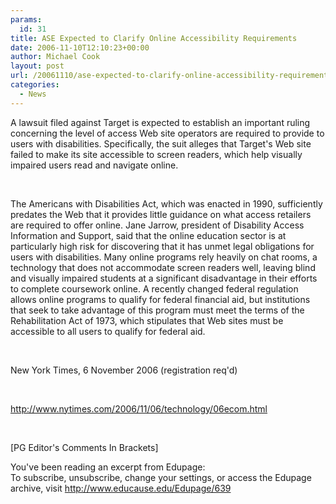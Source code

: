 ```yaml
---
params:
  id: 31
title: ASE Expected to Clarify Online Accessibility Requirements
date: 2006-11-10T12:10:23+00:00
author: Michael Cook
layout: post
url: /20061110/ase-expected-to-clarify-online-accessibility-requirements/
categories:
  - News
---
```

<p align="left">
  <p align="left">
    A lawsuit filed against Target is expected to establish an important ruling concerning the level of access Web site operators are required to provide to users with disabilities. Specifically, the suit alleges that Target's Web site failed to make its site accessible to screen readers, which help visually impaired users read and navigate online.
  </p>

  <p align="left">
    &nbsp;
  </p>

  <p align="left">
    The Americans with Disabilities Act, which was enacted in 1990, sufficiently predates the Web that it provides little guidance on what access retailers are required to offer online. Jane Jarrow, president of Disability Access Information and Support, said that the online education sector is at particularly high risk for discovering that it has unmet legal obligations for users with disabilities. Many online programs rely heavily on chat rooms, a technology that does not accommodate screen readers well, leaving blind and visually impaired students at a significant disadvantage in their efforts to complete coursework online. A recently changed federal regulation allows online programs to qualify for federal financial aid, but institutions that seek to take advantage of this program must meet the terms of the Rehabilitation Act of 1973, which stipulates that Web sites must be accessible to all users to qualify for federal aid.
  </p>

  <p align="left">
    &nbsp;
  </p>

  <p align="left">
    New York Times, 6 November 2006 (registration req'd)
  </p>

  <p align="left">
    &nbsp;
  </p>

  <p align="left">
    <a href="http://www.nytimes.com/2006/11/06/technology/06ecom.html" target="_blank">http://www.nytimes.com/2006/11/06/technology/06ecom.html</a>
  </p>

  <p align="left">
    &nbsp;
  </p>

  <p align="left">
    [PG Editor's Comments In Brackets]
  </p>

  <p align="left">
    <p align="left">
      You've been reading an excerpt from Edupage:<br /> To subscribe, unsubscribe, change your settings, or access the Edupage archive, visit <a href="http://www.educause.edu/Edupage/639" target="_blank">http://www.educause.edu/Edupage/639</a>
    </p>
